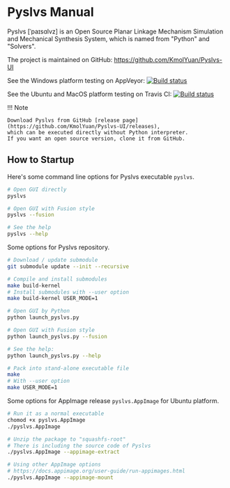 # Pyslvs Manual

Pyslvs \[ˈpaɪsɑlvz] is an Open Source Planar Linkage Mechanism Simulation and Mechanical Synthesis System,
which is named from "Python" and "Solvers".

The project is maintained on GitHub: <https://github.com/KmolYuan/Pyslvs-UI>

See the Windows platform testing on AppVeyor:
[![Build status](https://ci.appveyor.com/api/projects/status/d2rxv6psmuj5fco9?svg=true)](https://ci.appveyor.com/project/KmolYuan/Pyslvs-UI)

See the Ubuntu and MacOS platform testing on Travis CI:
[![Build status](https://img.shields.io/travis/KmolYuan/Pyslvs-UI.svg?logo=travis)](https://travis-ci.org/KmolYuan/Pyslvs-UI)

!!! Note

    Download Pyslvs from GitHub [release page](https://github.com/KmolYuan/Pyslvs-UI/releases),
    which can be executed directly without Python interpreter.
    If you want an open source version, clone it from GitHub.

## How to Startup

Here's some command line options for Pyslvs executable `pyslvs`.

```bash
# Open GUI directly
pyslvs

# Open GUI with Fusion style
pyslvs --fusion

# See the help
pyslvs --help
```

Some options for Pyslvs repository.

```bash
# Download / update submodule
git submodule update --init --recursive

# Compile and install submodules
make build-kernel
# Install submodules with --user option
make build-kernel USER_MODE=1

# Open GUI by Python
python launch_pyslvs.py

# Open GUI with Fusion style
python launch_pyslvs.py --fusion

# See the help:
python launch_pyslvs.py --help

# Pack into stand-alone executable file
make
# With --user option
make USER_MODE=1
```

Some options for AppImage release `pyslvs.AppImage` for Ubuntu platform.

```bash
# Run it as a normal executable
chomod +x pyslvs.AppImage
./pyslvs.AppImage

# Unzip the package to "squashfs-root"
# There is including the source code of Pyslvs
./pyslvs.AppImage --appimage-extract

# Using other AppImage options
# https://docs.appimage.org/user-guide/run-appimages.html
./pyslvs.AppImage --appimage-mount
```
